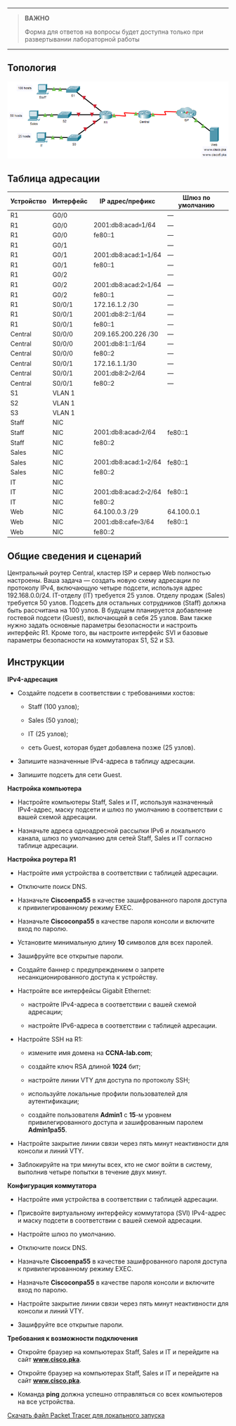 
---

> **ВАЖНО**
> 
> Форма для ответов на вопросы будет доступна только при развертывании лабораторной работы 

---

## Топология

![](./assets/topology.png)

## Таблица адресации

| Устройство | Интерфейс | IP адрес/префикс     | Шлюз по умолчанию |
|------------|-----------|----------------------|-------------------|
| R1         | G0/0      |                      | —                 |
| R1         | G0/0      | 2001:db8:acad።1/64   | —                 |
| R1         | G0/0      | fe80::1              | —                 |
| R1         | G0/1      |                      | —                 |
| R1         | G0/1      | 2001:db8:acad:1።1/64 | —                 |
| R1         | G0/1      | fe80::1              | —                 |
| R1         | G0/2      |                      | —                 |
| R1         | G0/2      | 2001:db8:acad:2።1/64 | —                 |
| R1         | G0/2      | fe80::1              | —                 |
| R1         | S0/0/1    | 172.16.1.2 /30       | —                 |
| R1         | S0/0/1    | 2001:db8:2::1/64     | —                 |
| R1         | S0/0/1    | fe80::1              | —                 |
| Central    | S0/0/0    | 209.165.200.226 /30  | —                 |
| Central    | S0/0/0    | 2001:db8:1::1/64     | —                 |
| Central    | S0/0/0    | fe80::2              | —                 |
| Central    | S0/0/1    | 172.16.1.1/30        | —                 |
| Central    | S0/0/1    | 2001:db8:2።2/64      | —                 |
| Central    | S0/0/1    | fe80::2              | —                 |
| S1         | VLAN 1    |                      |                   |
| S2         | VLAN 1    |                      |                   |
| S3         | VLAN 1    |                      |                   |
| Staff      | NIC       |                      |                   |
| Staff      | NIC       | 2001:db8:acad።2/64   | fe80::1           |
| Staff      | NIC       | fe80::2              |                   |
| Sales      | NIC       |                      |                   |
| Sales      | NIC       | 2001:db8:acad:1።2/64 | fe80::1           |
| Sales      | NIC       | fe80::2              |                   |
| IT         | NIC       |                      |                   |
| IT         | NIC       | 2001:db8:acad:2።2/64 | fe80::1           |
| IT         | NIC       | fe80::2              |                   |
| Web        | NIC       | 64.100.0.3 /29       | 64.100.0.1        |
| Web        | NIC       | 2001:db8:cafe።3/64   | fe80::1           |
| Web        | NIC       | fe80::2              |                   |

## Общие сведения и сценарий

Центральный роутер Central, кластер ISP и сервер Web полностью настроены. Ваша задача — создать новую схему адресации по протоколу IPv4, включающую четыре подсети, используя адрес 192.168.0.0/24. IT-отделу (IT) требуется 25 узлов. Отделу продаж (Sales) требуется 50 узлов. Подсеть для остальных сотрудников (Staff) должна быть рассчитана на 100 узлов. В будущем планируется добавление гостевой подсети (Guest), включающей в себя 25 узлов. Вам также нужно задать основные параметры безопасности и настроить интерфейс R1. Кроме того, вы настроите интерфейс SVI и базовые параметры безопасности на коммутаторах S1, S2 и S3.

## Инструкции

**IPv4-адресация**

-   Создайте подсети в соответствии с требованиями хостов:

    -   Staff (100 узлов);

    -   Sales (50 узлов);

    -   IT (25 узлов);

    -   сеть Guest, которая будет добавлена позже (25 узлов).

-   Запишите назначенные IPv4-адреса в таблицу адресации.

-   Запишите подсеть для сети Guest.

**Настройка компьютера**

-   Настройте компьютеры Staff, Sales и IT, используя назначенный IPv4-адрес, маску подсети и шлюз по умолчанию в соответствии с вашей схемой адресации.

-   Назначьте адреса одноадресной рассылки IPv6 и локального канала, шлюз по умолчанию для сетей Staff, Sales и IT согласно таблице адресации.

**Настройка роутера R1**

-   Настройте имя устройства в соответствии с таблицей адресации.

-   Отключите поиск DNS.

-   Назначьте **Ciscoenpa55** в качестве зашифрованного пароля доступа к привилегированному режиму EXEC.

-   Назначьте **Ciscoconpa55** в качестве пароля консоли и включите вход по паролю.

-   Установите минимальную длину **10** символов для всех паролей.

-   Зашифруйте все открытые пароли.

-   Создайте баннер с предупреждением о запрете несанкционированного доступа к устройству.

-   Настройте все интерфейсы Gigabit Ethernet:

    -   настройте IPv4-адреса в соответствии с вашей схемой адресации;

    -   настройте IPv6-адреса в соответствии с таблицей адресации.

-   Настройте SSH на R1:

    -   измените имя домена на **CCNA-lab.com**;

    -   создайте ключ RSA длиной **1024** бит;

    -   настройте линии VTY для доступа по протоколу SSH;

    -   используйте локальные профили пользователей для аутентификации;

    -   создайте пользователя **Admin1** с **15**-м уровнем привилегированного доступа и зашифрованным паролем **Admin1pa55**.

-   Настройте закрытие линии связи через пять минут неактивности для консоли и линий VTY.

-   Заблокируйте на три минуты всех, кто не смог войти в систему, выполнив четыре попытки в течение двух минут.

**Конфигурация коммутатора**

-   Настройте имя устройства в соответствии с таблицей адресации.

-   Присвойте виртуальному интерфейсу коммутатора (SVI) IPv4-адрес и маску подсети в соответствии с вашей схемой адресации.

-   Настройте шлюз по умолчанию.

-   Отключите поиск DNS.

-   Назначьте **Ciscoenpa55** в качестве зашифрованного пароля доступа к привилегированному режиму EXEC.

-   Назначьте **Ciscoconpa55** в качестве пароля консоли и включите вход по паролю.

-   Настройте закрытие линии связи через пять минут неактивности для консоли и линий VTY.

-   Зашифруйте все открытые пароли.

**Требования к возможности подключения**

-   Откройте браузер на компьютерах Staff, Sales и IT и перейдите на сайт **www.cisco.pka**.

-   Откройте браузер на компьютерах Staff, Sales и IT и перейдите на сайт **www.cisco.pka**.

-   Команда **ping** должна успешно отправляться со всех компьютеров на все устройства.

[Скачать файл Packet Tracer для локального запуска](./assets/17.8.2-lab.pka)
